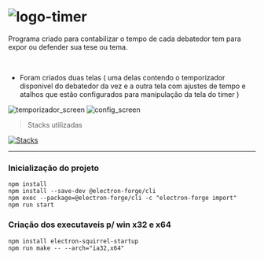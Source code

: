 # ![logo-timer](https://github.com/cecidoliveira/minutos-de-debate/assets/108581198/2d282b17-5ded-4efd-8dc0-7f1baf06029c)
Programa criado para contabilizar o tempo de cada debatedor tem para expor ou defender sua tese ou tema.

&nbsp;

- Foram criados duas telas ( uma delas contendo o temporizador disponivel do debatedor da vez e a outra tela com ajustes de tempo e atalhos que estão configurados para manipulação da tela do timer )
  
![temporizador_screen](https://github.com/cecidoliveira/minutos-de-debate/assets/108581198/c5ee765b-093b-4fc8-8e51-8e08e1fe9fff)
![config_screen](https://github.com/user-attachments/assets/f830c647-c3ea-4c1f-b962-e6311d9ad669)

> Stacks utilizadas
&nbsp;

[![Stacks](https://skillicons.dev/icons?i=html,css,js,electron)](https://skillicons.dev)

-----
### Inicialização do projeto
```
npm install
npm install --save-dev @electron-forge/cli
npm exec --package=@electron-forge/cli -c "electron-forge import"
npm run start
```
### Criação dos executaveis p/ win x32 e x64
```
npm install electron-squirrel-startup
npm run make -- --arch="ia32,x64"
```


